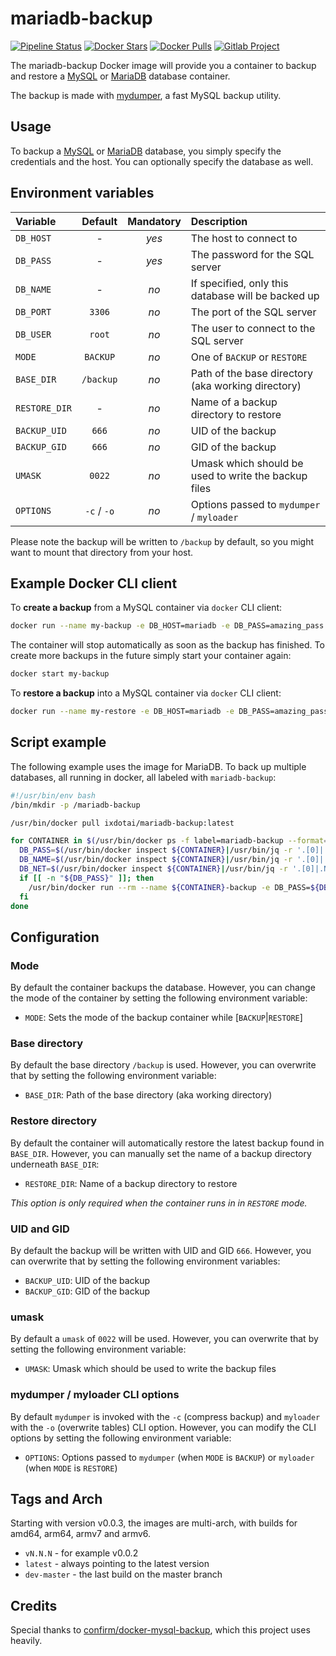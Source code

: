 # mariadb-backup

[![Pipeline Status](https://gitlab.com/ix.ai/mariadb-backup/badges/master/pipeline.svg)](https://gitlab.com/ix.ai/mariadb-backup/)
[![Docker Stars](https://img.shields.io/docker/stars/ixdotai/mariadb-backup.svg)](https://hub.docker.com/r/ixdotai/mariadb-backup/)
[![Docker Pulls](https://img.shields.io/docker/pulls/ixdotai/mariadb-backup.svg)](https://hub.docker.com/r/ixdotai/mariadb-backup/)
[![Gitlab Project](https://img.shields.io/badge/GitLab-Project-554488.svg)](https://gitlab.com/ix.ai/mariadb-backup/)

The mariadb-backup Docker image will provide you a container to backup and restore a [MySQL](https://hub.docker.com/_/mysql/) or [MariaDB](https://hub.docker.com/_/mariadb/) database container.

The backup is made with [mydumper](http://centminmod.com/mydumper.html), a fast MySQL backup utility.

## Usage

To backup a [MySQL](https://hub.docker.com/_/mysql/) or [MariaDB](https://hub.docker.com/_/mariadb/) database, you simply specify the credentials and the host. You can optionally specify the database as well.

## Environment variables
| **Variable**  | **Default** | **Mandatory** | **Description**                                      |
|:--------------|:-----------:|:-------------:|:-----------------------------------------------------|
| `DB_HOST`     | -           | *yes*         | The host to connect to                               |
| `DB_PASS`     | -           | *yes*         | The password for the SQL server                      |
| `DB_NAME`     | -           | *no*          | If specified, only this database will be backed up   |
| `DB_PORT`     | `3306`      | *no*          | The port of the SQL server                           |
| `DB_USER`     | `root`      | *no*          | The user to connect to the SQL server                |
| `MODE`        | `BACKUP`    | *no*          | One of `BACKUP` or `RESTORE`                         |
| `BASE_DIR`    | `/backup`   | *no*          | Path of the base directory (aka working directory)   |
| `RESTORE_DIR` | -           | *no*          | Name of a backup directory to restore                |
| `BACKUP_UID`  | `666`       | *no*          | UID of the backup                                    |
| `BACKUP_GID`  | `666`       | *no*          | GID of the backup                                    |
| `UMASK`       | `0022`      | *no*          | Umask which should be used to write the backup files |
| `OPTIONS`     | `-c` / `-o` | *no*          | Options passed to `mydumper` / `myloader`            |

Please note the backup will be written to `/backup` by default, so you might want to mount that directory from your host.

## Example Docker CLI client

To __create a backup__ from a MySQL container via `docker` CLI client:

```bash
docker run --name my-backup -e DB_HOST=mariadb -e DB_PASS=amazing_pass -v /var/mysql_backups:/backup ixdotai/mariadb-backup:latest
```

The container will stop automatically as soon as the backup has finished.
To create more backups in the future simply start your container again:

```bash
docker start my-backup
```

To __restore a backup__ into a MySQL container via `docker` CLI client:

```bash
docker run --name my-restore -e DB_HOST=mariadb -e DB_PASS=amazing_pass -v /var/mysql_backups:/backup ixdotai/mariadb-backup:latest
```

## Script example
The following example uses the image []() for MariaDB.
To back up multiple databases, all running in docker, all labeled with `mariadb-backup`:
```bash
#!/usr/bin/env bash
/bin/mkdir -p /mariadb-backup

/usr/bin/docker pull ixdotai/mariadb-backup:latest

for CONTAINER in $(/usr/bin/docker ps -f label=mariadb-backup --format='{{.Names}}'); do
  DB_PASS=$(/usr/bin/docker inspect ${CONTAINER}|/usr/bin/jq -r '.[0]|.Config.Env[]|select(test("^MARIADB_ROOT_PASSWORD.*"))'|/bin/sed -n 's/^MARIADB_ROOT_PASSWORD=\(.*\)/\1/p')
  DB_NAME=$(/usr/bin/docker inspect ${CONTAINER}|/usr/bin/jq -r '.[0]|.Config.Env[]|select(test("^MARIADB_DATABASE.*"))'|/bin/sed -n 's/^MARIADB_DATABASE=\(.*\)/\1/p')
  DB_NET=$(/usr/bin/docker inspect ${CONTAINER}|/usr/bin/jq -r '.[0]|.NetworkSettings.Networks|to_entries[]|.key')
  if [[ -n "${DB_PASS}" ]]; then
    /usr/bin/docker run --rm --name ${CONTAINER}-backup -e DB_PASS=${DB_PASS} -e DB_HOST=${CONTAINER} -e DB_NAME=${DB_NAME} --network ${DB_NET} -v /mariadb-backup:/backup ixdotai/mariadb-backup:latest
  fi
done

```

## Configuration


### Mode

By default the container backups the database.
However, you can change the mode of the container by setting the following environment variable:

* `MODE`: Sets the mode of the backup container while [`BACKUP`|`RESTORE`]

### Base directory

By default the base directory `/backup` is used.
However, you can overwrite that by setting the following environment variable:

* `BASE_DIR`: Path of the base directory (aka working directory)

### Restore directory

By default the container will automatically restore the latest backup found in `BASE_DIR`.
However, you can manually set the name of a backup directory underneath `BASE_DIR`:

* `RESTORE_DIR`: Name of a backup directory to restore

_This option is only required when the container runs in in `RESTORE` mode._

### UID and GID

By default the backup will be written with UID and GID `666`.
However, you can overwrite that by setting the following environment variables:

* `BACKUP_UID`: UID of the backup
* `BACKUP_GID`: GID of the backup

### umask

By default a `umask` of `0022` will be used.
However, you can overwrite that by setting the following environment variable:

* `UMASK`: Umask which should be used to write the backup files

### mydumper / myloader CLI options

By default `mydumper` is invoked with the `-c` (compress backup) and `myloader` with the `-o` (overwrite tables) CLI option.
However, you can modify the CLI options by setting the following environment variable:

* `OPTIONS`: Options passed to `mydumper` (when `MODE` is `BACKUP`) or `myloader` (when `MODE` is `RESTORE`)

## Tags and Arch

Starting with version v0.0.3, the images are multi-arch, with builds for amd64, arm64, armv7 and armv6.
* `vN.N.N` - for example v0.0.2
* `latest` - always pointing to the latest version
* `dev-master` - the last build on the master branch

## Credits

Special thanks to [confirm/docker-mysql-backup](https://github.com/confirm/docker-mysql-backup), which this project uses heavily.
